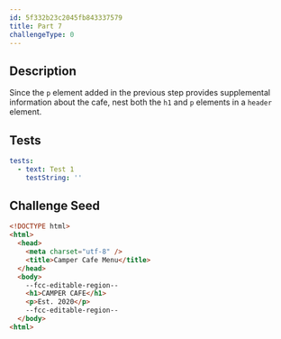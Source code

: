 ```yaml
---
id: 5f332b23c2045fb843337579
title: Part 7
challengeType: 0
---
```


## Description

<section id='description'>

Since the `p` element added in the previous step provides supplemental information about the cafe, nest both the `h1` and `p` elements in a `header` element.

</section>

## Tests

<section id='tests'>

```yml
tests:
  - text: Test 1
    testString: ''

```

</section>

## Challenge Seed

<section id='challengeSeed'>

<div id='html-seed'>

```html
<!DOCTYPE html>
<html>
  <head>
    <meta charset="utf-8" />
    <title>Camper Cafe Menu</title>
  </head>
  <body>
    --fcc-editable-region--
    <h1>CAMPER CAFE</h1>
    <p>Est. 2020</p>
    --fcc-editable-region--
  </body>
<html>
```

</div>

</section>
